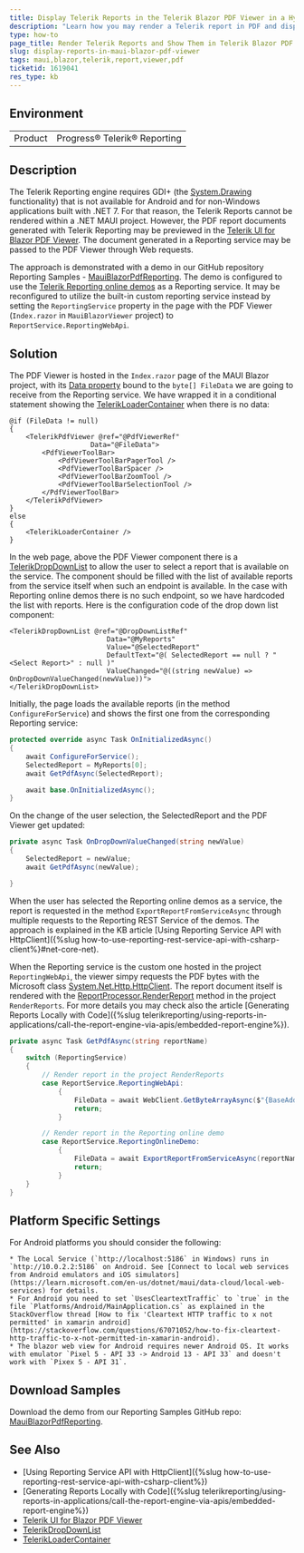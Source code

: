 ```yaml
---
title: Display Telerik Reports in the Telerik Blazor PDF Viewer in a Hybrid .NET MAUI Blazor Application
description: "Learn how you may render a Telerik report in PDF and display it in a Telerik Blazor PDF Viewer hosted in a .NET MAUI Blazor Application."
type: how-to
page_title: Render Telerik Reports and Show Them in Telerik Blazor PDF Viewer in .NET MAUI
slug: display-reports-in-maui-blazor-pdf-viewer
tags: maui,blazor,telerik,report,viewer,pdf
ticketid: 1619041
res_type: kb
---
```


## Environment

<table>
	<tr>
		<td>Product</td>
		<td>Progress® Telerik® Reporting</td>
	</tr>
</table>

## Description

The Telerik Reporting engine requires GDI+ (the [System.Drawing](https://learn.microsoft.com/en-us/dotnet/api/system.drawing?view=net-7.0) functionality) that is not available for Android and for non-Windows applications built with .NET 7. For that reason, the Telerik Reports cannot be rendered within a .NET MAUI project. However, the PDF report documents generated with Telerik Reporting may be previewed in the [Telerik UI for Blazor PDF Viewer](https://docs.telerik.com/blazor-ui/components/pdfviewer/overview). The document generated in a Reporting service may be passed to the PDF Viewer through Web requests.

The approach is demonstrated with a demo in our GitHub repository Reporting Samples - [MauiBlazorPdfReporting](https://github.com/telerik/reporting-samples/tree/master/MauiBlazorPdfReporting). The demo is configured to use the [Telerik Reporting online demos](https://demos.telerik.com/reporting) as a Reporting service. It may be reconfigured to utilize the built-in custom reporting service instead by setting the `ReportingService` property in the page with the PDF Viewer (`Index.razor` in `MauiBlazorViewer` project) to `ReportService.ReportingWebApi`.

## Solution

The PDF Viewer is hosted in the `Index.razor` page of the MAUI Blazor project, with its [Data property](https://docs.telerik.com/blazor-ui/api/Telerik.Blazor.Components.TelerikPdfViewer#Telerik_Blazor_Components_TelerikPdfViewer_Data) bound to the `byte[] FileData` we are going to receive from the Reporting service. We have wrapped it in a conditional statement showing the [TelerikLoaderContainer](https://demos.telerik.com/blazor-ui/loadercontainer/overview) when there is no data:

````CSHTML
@if (FileData != null)
{
	<TelerikPdfViewer @ref="@PdfViewerRef"
					Data="@FileData">
		<PdfViewerToolBar>
			<PdfViewerToolBarPagerTool />
			<PdfViewerToolBarSpacer />
			<PdfViewerToolBarZoomTool />
			<PdfViewerToolBarSelectionTool />
		</PdfViewerToolBar>
	</TelerikPdfViewer>
}
else
{
	<TelerikLoaderContainer />
}
````

In the web page, above the PDF Viewer component there is a [TelerikDropDownList](https://docs.telerik.com/blazor-ui/components/dropdownlist/overview) to allow the user to select a report that is available on the service. The component should be filled with the list of available reports from the service itself when such an endpoint is available. In the case with Reporting online demos there is no such endpoint, so we have hardcoded the list with reports. Here is the configuration code of the drop down list component:

````CSHTML
<TelerikDropDownList @ref="@DropDownListRef"
						Data="@MyReports"
						Value="@SelectedReport"
						DefaultText="@( SelectedReport == null ? "<Select Report>" : null )"
						ValueChanged="@((string newValue) => OnDropDownValueChanged(newValue))">
</TelerikDropDownList>
````

Initially, the page loads the available reports (in the method `ConfigureForService`) and shows the first one from the corresponding Reporting service:

````C#
protected override async Task OnInitializedAsync()
{
	await ConfigureForService();
	SelectedReport = MyReports[0];
	await GetPdfAsync(SelectedReport);

	await base.OnInitializedAsync();
}
````

On the change of the user selection, the SelectedReport and the PDF Viewer get updated:

````C#
private async Task OnDropDownValueChanged(string newValue)
{
	SelectedReport = newValue;
	await GetPdfAsync(newValue);

}
````

When the user has selected the Reporting online demos as a service, the report is requested in the method `ExportReportFromServiceAsync` through multiple requests to the Reporting REST Service of the demos. The approach is explained in the KB article [Using Reporting Service API with HttpClient]({%slug how-to-use-reporting-rest-service-api-with-csharp-client%}#net-core-net).

When the Reporting service is the custom one hosted in the project `ReportingWebApi`, the viewer simpy requests the PDF bytes with the Microsoft class [System.Net.Http.HttpClient](https://learn.microsoft.com/en-us/dotnet/api/system.net.http.httpclient?view=net-7.0). The report document itself is rendered with the [ReportProcessor.RenderReport](/api/telerik.reporting.processing.reportprocessor#Telerik_Reporting_Processing_ReportProcessor_RenderReport_System_String_Telerik_Reporting_ReportSource_System_Collections_Hashtable_) method in the project `RenderReports`. For more details you may check also the article [Generating Reports Locally with Code]({%slug telerikreporting/using-reports-in-applications/call-the-report-engine-via-apis/embedded-report-engine%}).

````C#
private async Task GetPdfAsync(string reportName)
{
	switch (ReportingService)
	{
		// Render report in the project RenderReports
		case ReportService.ReportingWebApi:
			{
				FileData = await WebClient.GetByteArrayAsync($"{BaseAddress}/{reportName}");
				return;
			}

		// Render report in the Reporting online demo
		case ReportService.ReportingOnlineDemo:
			{
				FileData = await ExportReportFromServiceAsync(reportName);
				return;
			}
	}
}
````

## Platform Specific Settings

For Android platforms you should consider the following:

	* The Local Service (`http://localhost:5186` in Windows) runs in `http://10.0.2.2:5186` on Android. See [Connect to local web services from Android emulators and iOS simulators](https://learn.microsoft.com/en-us/dotnet/maui/data-cloud/local-web-services) for details.
	* For Android you need to set `UsesCleartextTraffic` to `true` in the file `Platforms/Android/MainApplication.cs` as explained in the StackOverflow thread [How to fix 'Cleartext HTTP traffic to x not permitted' in xamarin android](https://stackoverflow.com/questions/67071052/how-to-fix-cleartext-http-traffic-to-x-not-permitted-in-xamarin-android).
	* The blazor web view for Android requires newer Android OS. It works with emulator `Pixel 5 - API 33 -> Android 13 - API 33` and doesn't work with `Pixex 5 - API 31`.

## Download Samples

Download the demo from our Reporting Samples GitHub repo: [MauiBlazorPdfReporting](https://github.com/telerik/reporting-samples/tree/master/MauiBlazorPdfReporting).

## See Also

* [Using Reporting Service API with HttpClient]({%slug how-to-use-reporting-rest-service-api-with-csharp-client%})
* [Generating Reports Locally with Code]({%slug telerikreporting/using-reports-in-applications/call-the-report-engine-via-apis/embedded-report-engine%})
* [Telerik UI for Blazor PDF Viewer](https://docs.telerik.com/blazor-ui/components/pdfviewer/overview)
* [TelerikDropDownList](https://docs.telerik.com/blazor-ui/components/dropdownlist/overview)
* [TelerikLoaderContainer](https://demos.telerik.com/blazor-ui/loadercontainer/overview)
